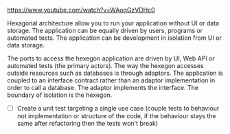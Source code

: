 https://www.youtube.com/watch?v=WAoqGzVDHc0

Hexagonal architecture allow you to run your application without UI or data storage. The application can be equally driven by users, programs or automated tests. The application can be development in isolation from UI or data storage.

The ports to access the hexegon application are driven by UI, Web API or automated tests (the primary actors).
The way the hexegon accesses outside resources such as databases is through adaptors. The application is coupled to an interface contract rather than an adaptor implementation in order to call a database. The adaptor implements the interface.
The boundary of isolation is the hexegon.

* [ ] Create a unit test targeting a single use case (couple tests to behaviour not implementation or structure of the code, if the behaviour stays the same after refactoring then the tests won't break)
